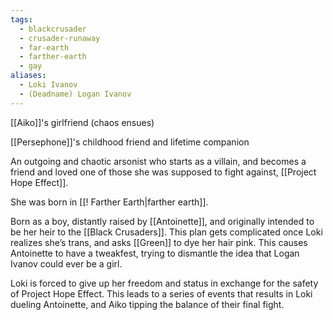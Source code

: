 ```yaml
---
tags:
  - blackcrusader
  - crusader-runaway
  - far-earth
  - farther-earth
  - gay
aliases:
  - Loki Ivanov
  - (Deadname) Logan Ivanov
---
```

[[Aiko]]'s girlfriend (chaos ensues)

[[Persephone]]'s childhood friend and lifetime companion

An outgoing and chaotic arsonist who starts as a villain, and becomes a friend and loved one of those she was supposed to fight against, [[Project Hope Effect]].

She was born in [[! Farther Earth|farther earth]].

Born as a boy, distantly raised by [[Antoinette]], and originally intended to be her heir to the [[Black Crusaders]]. This plan gets complicated once Loki realizes she’s trans, and asks [[Green]] to dye her hair pink. This causes Antoinette to have a tweakfest, trying to dismantle the idea that Logan Ivanov could ever be a girl.

Loki is forced to give up her freedom and status in exchange for the safety of Project Hope Effect. This leads to a series of events that results in Loki dueling Antoinette, and Aiko tipping the balance of their final fight.